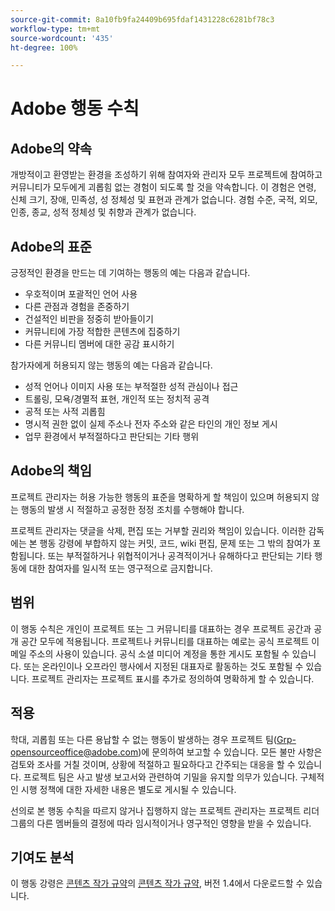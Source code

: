 ```yaml
---
source-git-commit: 8a10fb9fa24409b695fdaf1431228c6281bf78c3
workflow-type: tm+mt
source-wordcount: '435'
ht-degree: 100%

---
```

# Adobe 행동 수칙

## Adobe의 약속

개방적이고 환영받는 환경을 조성하기 위해 참여자와 관리자 모두 프로젝트에 참여하고 커뮤니티가 모두에게 괴롭힘 없는 경험이 되도록 할 것을 약속합니다. 이 경험은 연령, 신체 크기, 장애, 민족성, 성 정체성 및 표현과 관계가 없습니다. 경험 수준, 국적, 외모, 인종, 종교, 성적 정체성 및 취향과 관계가 없습니다.

## Adobe의 표준

긍정적인 환경을 만드는 데 기여하는 행동의 예는 다음과 같습니다.

* 우호적이며 포괄적인 언어 사용
* 다른 관점과 경험을 존중하기
* 건설적인 비판을 정중히 받아들이기
* 커뮤니티에 가장 적합한 콘텐츠에 집중하기
* 다른 커뮤니티 멤버에 대한 공감 표시하기

참가자에게 허용되지 않는 행동의 예는 다음과 같습니다.

* 성적 언어나 이미지 사용 또는 부적절한 성적 관심이나 접근
* 트롤링, 모욕/경멸적 표현, 개인적 또는 정치적 공격
* 공적 또는 사적 괴롭힘
* 명시적 권한 없이 실제 주소나 전자 주소와 같은 타인의 개인 정보 게시
* 업무 환경에서 부적절하다고 판단되는 기타 행위

## Adobe의 책임

프로젝트 관리자는 허용 가능한 행동의 표준을 명확하게 할 책임이 있으며 허용되지 않는 행동의 발생 시 적절하고 공정한 정정 조치를 수행해야 합니다.

프로젝트 관리자는 댓글을 삭제, 편집 또는 거부할 권리와 책임이 있습니다. 이러한 감독에는 본 행동 강령에 부합하지 않는 커밋, 코드, wiki 편집, 문제 또는 그 밖의 참여가 포함됩니다. 또는 부적절하거나 위협적이거나 공격적이거나 유해하다고 판단되는 기타 행동에 대한 참여자를 일시적 또는 영구적으로 금지합니다.

## 범위

이 행동 수칙은 개인이 프로젝트 또는 그 커뮤니티를 대표하는 경우 프로젝트 공간과 공개 공간 모두에 적용됩니다. 프로젝트나 커뮤니티를 대표하는 예로는 공식 프로젝트 이메일 주소의 사용이 있습니다. 공식 소셜 미디어 계정을 통한 게시도 포함될 수 있습니다. 또는 온라인이나 오프라인 행사에서 지정된 대표자로 활동하는 것도 포함될 수 있습니다. 프로젝트 관리자는 프로젝트 표시를 추가로 정의하여 명확하게 할 수 있습니다.

## 적용

학대, 괴롭힘 또는 다른 용납할 수 없는 행동이 발생하는 경우 프로젝트 팀(Grp-opensourceoffice@adobe.com)에 문의하여 보고할 수 있습니다. 모든 불만 사항은 검토와 조사를 거칠 것이며, 상황에 적절하고 필요하다고 간주되는 대응을 할 수 있습니다. 프로젝트 팀은 사고 발생 보고서와 관련하여 기밀을 유지할 의무가 있습니다. 구체적인 시행 정책에 대한 자세한 내용은 별도로 게시될 수 있습니다.

선의로 본 행동 수칙을 따르지 않거나 집행하지 않는 프로젝트 관리자는 프로젝트 리더 그룹의 다른 멤버들의 결정에 따라 임시적이거나 영구적인 영향을 받을 수 있습니다.

## 기여도 분석

이 행동 강령은 [콘텐츠 작가 규약](https://www.contributor-covenant.org/version/1/4/code-of-conduct/)의 [콘텐츠 작가 규약](https://www.contributor-covenant.org/), 버전 1.4에서 다운로드할 수 있습니다.

